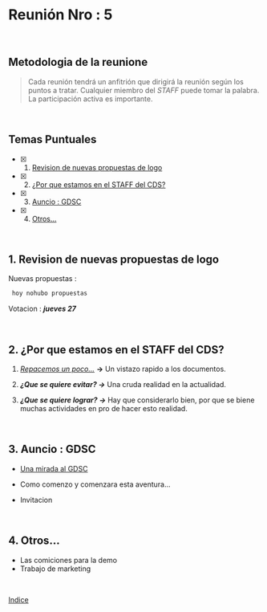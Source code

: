 # Reunión Nro : 5

<br>

## Metodologia de la reunione

> Cada reunión tendrá un anfitrión que dirigirá la reunión según los puntos a tratar. Cualquier miembro del _STAFF_ puede tomar la palabra. La participación activa es importante.

<br>

## Temas Puntuales

- [x] 1. [Revision de nuevas propuestas de logo](#1-revision-de-nuevas-propuestas-de-logo)
- [x] 2. [¿Por que estamos en el STAFF del CDS?](#2-¿por-que-estamos-en-el-staff-del-cds)
- [x] 3. [Auncio : GDSC](#3-auncio--gdsc)
- [x] 4. [Otros…](#4-otros)

<br>

## 1. Revision de nuevas propuestas de logo

Nuevas propuestas :

```bash
 hoy nohubo propuestas
```

Votacion : ***jueves 27***

<br>

## 2. ¿Por que estamos en el STAFF del CDS?

1. [_Repacemos un poco..._](../Documento.md) **->** Un vistazo rapido a los documentos.

2. **_¿Que se quiere evitar? ->_** Una cruda realidad en la actualidad.

3. **_¿Que se quiere lograr? ->_** Hay que considerarlo bien, por que se biene muchas actividades en pro de hacer esto realidad.

<br>

## 3. Auncio : GDSC

- [Una mirada al GDSC](https://developers.google.com/community/gdsc?hl=es-419)

- Como comenzo y comenzara esta aventura...

- Invitacion

<br>

## 4. Otros…

* Las comiciones para la demo
* Trabajo de marketing

<br>

[Indice](#temas-puntuales)
